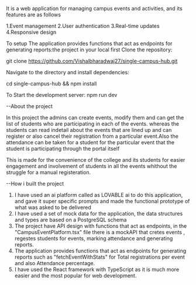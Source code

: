

It is a web application for managing campus events and activities, and its features are as follows

1.Event management
2.User authentication
3.Real-time updates
4.Responsive design

To setup The application provides functions that act as endpoints for generating reports:the project in your local first Clone the repository:

git clone https://github.com/Vishalbharadwaj27/single-campus-hub.git

Navigate to the directory and install dependencies:

cd single-campus-hub && npm install


To Start the development server:
npm run dev

--About the project 

In this project the admins can create events, modify them and can get the list of students who are participating in each of the events.
whereas the students can read indetail about the events that are lined up and can register or also cancel their registration from a particular event.Also the attendance can be taken for a student for the particular event that the student is participating through the portal itself

This is made for the convenience of the college and its students for easier engagement and involvement of students in all the events whithout the struggle for a manual registeration.

--How i built the project

1. I have used an ai platform called as LOVABLE ai to do this application, and gave it super specific prompts and made the functional prototype of what was asked to be delivered
2. I have used a set of mock data for the application, the data structures and types are based on a PostgreSQL schema
3. The project have API design with functions that act as endpoints, in the "CampusEventPlatform.tsx" file there is a mockAPI that cretes events , regestes students for events, marking attendance and generating reports.
4. The application provides functions that act as endpoints for generating reports such as "fetchEventWithStats" for Total registrations per event and also Attendance percentage.
5. I have used the React framework with TypeScript as it is much more easier and the most popular for web development.
